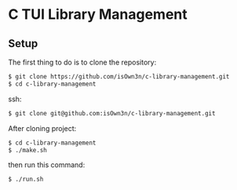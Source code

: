# C TUI Library Management

## Setup

The first thing to do is to clone the repository:

```sh
$ git clone https://github.com/isOwn3n/c-library-management.git
$ cd c-library-management
```

ssh:
```sh
$ git clone git@github.com:isOwn3n/c-library-management.git
```

<!-- Create a virtual environment to install dependencies in and activate it:

```sh
$ python -m venv .venv
$ source env/bin/activate
``` -->

<!-- Then install the dependencies:

```sh
$ pip install -r requirements.txt
```
Note the `` in front of the prompt. This indicates that this terminal
session operates in a virtual environment set up by `python -m venv`. -->

After cloning project:
```sh
$ cd c-library-management
$ ./make.sh
```
then run this command:
```sh
$ ./run.sh
```
